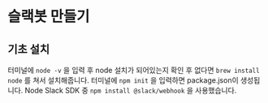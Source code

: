 슬랙봇 만들기
===========
기초 설치
-----------
터미널에 ```node -v``` 을 입력 후 node 설치가 되어있는지 확인 후 없다면 ```brew install node``` 를 쳐서 설치해줍니다.
터미널에 ```npm init``` 을 입력하면 package.json이 생성됩니다.
Node Slack SDK 중 ```npm install @slack/webhook``` 을 사용했습니다.
